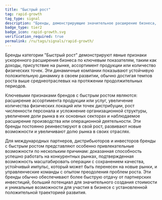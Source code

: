 ```yaml
---
title: "Быстрый рост"
tag: rapid-growth
tag_type: signal
description: "Бренды, демонстрирующие значительное расширение бизнеса, увеличение присутствия на рынке и ускоренный рост доходов."
badge_type: tier2
badge_icon: rapid-growth.svg
verification_required: true
permalink: /ru/tags/signals/rapid-growth/
---
```


Бренды категории "Быстрый рост" демонстрируют явные признаки ускоренного расширения бизнеса по ключевым показателям, таким как доходы, присутствие на рынке, ассортимент продукции или количество физических точек. Эти динамичные компании показывают устойчивую положительную динамику в своем развитии, обычно достигая темпов роста выше среднеотраслевых на протяжении продолжительных периодов.

Ключевыми признаками брендов с быстрым ростом являются: расширение ассортимента продукции или услуг, увеличение количества физических локаций или точек дистрибуции, рост численности персонала и усложнение организационной структуры, увеличение доли рынка в их основных секторах и наблюдаемое расширение производства или операционной деятельности. Эти бренды постоянно реинвестируют в свой рост, развивают новые возможности и увеличивают долю рынка в своих отраслях.

Для международных партнеров, дистрибьюторов и инвесторов бренды с быстрым ростом представляют особенно привлекательные возможности по нескольким причинам: доказанная способность успешно работать на конкурентных рынках, подтвержденная возможность масштабировать операции с сохранением качества, устойчивый импульс, который может быть перенесен на новые рынки, и управленческие команды с опытом преодоления проблем роста. Эти бренды обычно обеспечивают более быструю отдачу от партнерских инвестиций, больший потенциал для значительного создания стоимости и уникальные возможности для участия в бизнесе с установленной положительной траекторией развития.